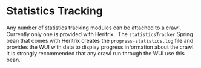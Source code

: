 # Statistics Tracking

Any number of statistics tracking modules can be attached to a crawl. 
Currently only one is provided with Heritrix.  The `statisticsTracker`
Spring bean that comes with Heritrix creates the
`progress-statistics.log` file and provides the WUI with data to display
progress information about the crawl.  It is strongly recommended that
any crawl run through the WUI use this bean.
